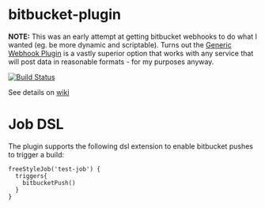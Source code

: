 bitbucket-plugin
================

**NOTE:** This was an early attempt at getting bitbucket webhooks to do what I wanted (eg. be more dynamic and scriptable). Turns out the [Generic Webhook Plugin](https://wiki.jenkins.io/display/JENKINS/Generic+Webhook+Trigger+Plugin) is a vastly superior option that works with any service that will post data in reasonable formats - for my purposes anyway.

[![Build Status](https://jenkins.ci.cloudbees.com/job/plugins/job/bitbucket-plugin/badge/icon)](https://jenkins.ci.cloudbees.com/job/plugins/job/bitbucket-plugin/)

See details on [wiki](https://wiki.jenkins-ci.org/display/JENKINS/BitBucket+Plugin)

# Job DSL
The plugin supports the following dsl extension to enable bitbucket pushes to trigger a build:

```
freeStyleJob('test-job') {
  triggers{
    bitbucketPush()
  }
}
```
